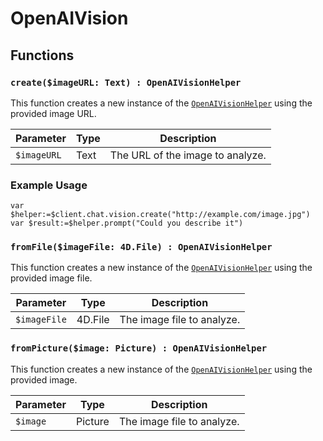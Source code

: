 # OpenAIVision

## Functions

### `create($imageURL: Text) : OpenAIVisionHelper`

This function creates a new instance of the [`OpenAIVisionHelper`](OpenAIVisionHelper.md) using the provided image URL.

| Parameter   | Type  | Description                   |
|-------------|-------|-------------------------------|
| `$imageURL` | Text  | The URL of the image to analyze. |

### Example Usage

```4d
var $helper:=$client.chat.vision.create("http://example.com/image.jpg")
var $result:=$helper.prompt("Could you describe it")
```

### `fromFile($imageFile: 4D.File) : OpenAIVisionHelper`
	
This function creates a new instance of the [`OpenAIVisionHelper`](OpenAIVisionHelper.md) using the provided image file.

| Parameter    | Type    | Description                  |
|--------------|---------|------------------------------|
| `$imageFile` | 4D.File | The image file to analyze.    |
	
### `fromPicture($image: Picture) : OpenAIVisionHelper`

This function creates a new instance of the [`OpenAIVisionHelper`](OpenAIVisionHelper.md) using the provided image.

| Parameter    | Type    | Description                  |
|--------------|---------|------------------------------|
| `$image`     | Picture | The image file to analyze.   |
